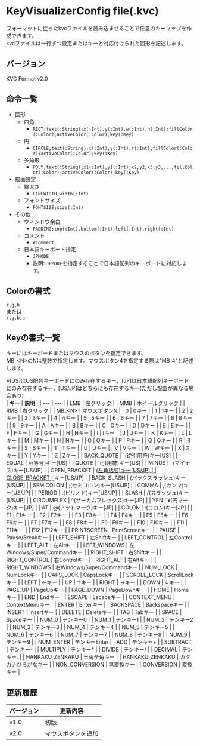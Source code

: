 # KeyVisualizerConfig file(.kvc)
フォーマットに従ったkvcファイルを読み込ませることで任意のキーマップを作成できます。  
kvcファイルは一行ずつ設定またはキーと対応付けられた図形を記述します。

## バージョン
KVC Format v2.0

## 命令一覧
- 図形
    - 四角
        - `RECT;text(:String);x(:Int),y(:Int),w(:Int),h(:Int);fillColor(:Color);activeColor(:Color);key(:Key)`
    - 円
        - `CIRCLE;text(:String);x(:Int),y(:Int),r(:Int);fillColor(:Color);activeColor(:Color);key(:Key)`
    - 多角形
        - `POLY;text(:String);x1(:Int),y1(:Int),x2,y2,x3,y3,...;fillColor(:Color);activeColor(:Color);key(:Key)`
- 描画設定
    - 線太さ
        - `LINEWIDTH;width(:Int)`
    - フォントサイズ
        - `FONTSIZE;size(:Int)`
- その他
    - ウィンドウ余白
        - `PADDING;top(:Int),bottom(:Int),left(:Int),right(:Int)`
    - コメント
        - `#comment`
    - 日本語キーボード指定
        - `JPMODE`
        - 説明: `JPMODE`を指定することで日本語配列のキーボードに対応します。

## Colorの書式
`r,g,b`  
または  
`r,g,b,a`

## Keyの書式一覧
キーにはキーボードまたはマウスのボタンを指定できます。  
MB_&lt;N&gt;のNは整数で指定します。マウスボタン4を指定する際は"MB_4"と記述します。

※[US]はUS配列キーボードにのみ存在するキー、[JP]は日本語配列キーボードにのみ存在するキー、[US/JP]はどちらにも存在するキー(ただし配置が異なる場合あり)  
| **キー** | **説明** |
| --- | --- |
| LMB | 左クリック |
| MMB | ホイールクリック |
| RMB | 右クリック |
| MB_&lt;N&gt; | マウスボタンN |
| 0 | 0キー |
| 1 | 1キー |
| 2 | 2キー |
| 3 | 3キー |
| 4 | 4キー |
| 5 | 5キー |
| 6 | 6キー |
| 7 | 7キー |
| 8 | 8キー |
| 9 | 9キー |
| A | Aキー |
| B | Bキー |
| C | Cキー |
| D | Dキー |
| E | Eキー |
| F | Fキー |
| G | Gキー |
| H | Hキー |
| I | Iキー |
| J | Jキー |
| K | Kキー |
| L | Lキー |
| M | Mキー |
| N | Nキー |
| O | Oキー |
| P | Pキー |
| Q | Qキー |
| R | Rキー |
| S | Sキー |
| T | Tキー |
| U | Uキー |
| V | Vキー |
| W | Wキー |
| X | Xキー |
| Y | Yキー |
| Z | Zキー |
| BACK_QUOTE | `(逆引用符)キー[US] |
| EQUAL | =(等号)キー[US] |
| QUOTE | '(引用符)キー[US] |
| MINUS | -(マイナス)キー[US/JP] |
| OPEN_BRACKET | [(左角括弧)キー[US/JP] |
| CLOSE_BRACKET | ](右角括弧)キー[US/JP] |
| BACK_SLASH | \(バックスラッシュ)キー[US/JP] |
| SEMICOLON | ;(セミコロン)キー[US/JP] |
| COMMA | ,(カンマ)キー[US/JP] |
| PERIOD | .(ピリオド)キー[US/JP] |
| SLASH | /(スラッシュ)キー[US/JP] |
| CIRCUMFLEX | ^(サーカムフレックス)キー[JP] |
| YEN | ¥(円マーク)キー[JP] |
| AT | @(アットマーク)キー[JP] |
| COLON | :(コロン)キー[JP] |
| F1 | F1キー |
| F2 | F2キー |
| F3 | F3キー |
| F4 | F4キー |
| F5 | F5キー |
| F6 | F6キー |
| F7 | F7キー |
| F8 | F8キー |
| F9 | F9キー |
| F10 | F10キー |
| F11 | F11キー |
| F12 | F12キー |
| PRINTSCREEN | PrintScreenキー |
| PAUSE | Pause/Breakキー |
| LEFT_SHIFT | 左Shiftキー |
| LEFT_CONTROL | 左Controlキー |
| LEFT_ALT | 左Altキー |
| LEFT_WINDOWS | 左Windows/Super/Commandキー |
| RIGHT_SHIFT | 右Shiftキー |
| RIGHT_CONTROL | 右Controlキー |
| RIGHT_ALT | 右Altキー |
| RIGHT_WINDOWS | 右Windows/Super/Commandキー |
| NUM_LOCK | NumLockキー |
| CAPS_LOCK | CapsLockキー |
| SCROLL_LOCK | ScrollLockキー |
| LEFT | ←キー |
| UP | ↑キー |
| RIGHT | →キー |
| DOWN | ↓キー |
| PAGE_UP | PageUpキー |
| PAGE_DOWN | PageDownキー |
| HOME | Homeキー |
| END | Endキー |
| ESCAPE | Escapeキー |
| CONTEXT_MENU | ContextMenuキー |
| ENTER | Enterキー |
| BACKSPACE | Backspaceキー |
| INSERT | Insertキー |
| DELETE | Deleteキー |
| TAB | Tabキー |
| SPACE | Spaceキー |
| NUM_0 | テンキー0 |
| NUM_1 | テンキー1 |
| NUM_2 | テンキー2 |
| NUM_3 | テンキー3 |
| NUM_4 | テンキー4 |
| NUM_5 | テンキー5 |
| NUM_6 | テンキー6 |
| NUM_7 | テンキー7 |
| NUM_8 | テンキー8 |
| NUM_9 | テンキー9 |
| NUM_ENTER | テンキーEnter |
| ADD | テンキー+ |
| SUBTRACT | テンキー- |
| MULTIPLY | テンキー* |
| DIVIDE | テンキー/ |
| DECIMAL | テンキー. |
| HANKAKU_ZENKAKU | 半角全角キー |
| HANKAKU_ZENKAKU | カタカナひらがなキー |
| NON_CONVERSION | 無変換キー |
| CONVERSION | 変換キー |

## 更新履歴
| バージョン | 更新内容 |
| --- | --- |
| v1.0 | 初版 |
| v2.0 | マウスボタンを追加 |